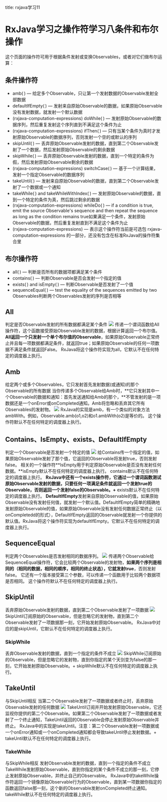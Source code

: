 title: rxjava学习11 

#  RxJava学习之操作符学习八条件和布尔操作 
这个页面的操作符可用于根据条件发射或变换Observables，或者对它们做布尔运算：
##  条件操作符 
  * amb( ) — 给定多个Observable，只让第一个发射数据的Observable发射全部数据
  * defaultIfEmpty( ) — 发射来自原始Observable的数据，如果原始Observable没有发射数据，就发射一个默认数据
  * (rxjava-computation-expressions) doWhile( ) — 发射原始Observable的数据序列，然后重复发射这个序列直到不满足这个条件为止
  * (rxjava-computation-expressions) ifThen( ) — 只有当某个条件为真时才发射原始Observable的数据序列，否则发射一个空的或默认的序列
  * skipUntil( ) — 丢弃原始Observable发射的数据，直到第二个Observable发射了一个数据，然后发射原始Observable的剩余数据
  * skipWhile( ) — 丢弃原始Observable发射的数据，直到一个特定的条件为假，然后发射原始Observable剩余的数据
  * (rxjava-computation-expressions) switchCase( ) — 基于一个计算结果，发射一个指定Observable的数据序列
  * takeUntil( ) — 发射来自原始Observable的数据，直到第二个Observable发射了一个数据或一个通知
  * takeWhile( ) and takeWhileWithIndex( ) — 发射原始Observable的数据，直到一个特定的条件为真，然后跳过剩余的数据
  * (rxjava-computation-expressions) whileDo( ) — if a condition is true, emit the source Observable's sequence and then repeat the sequence as long as the condition remains true如果满足一个条件，发射原始Observable的数据，然后重复发射直到不满足这个条件为止
  * (rxjava-computation-expressions) — 表示这个操作符当前是可选包 rxjava-computation-expressions 的一部分，还没有包含在标准RxJava的操作符集合里
##  布尔操作符 
  * all( ) — 判断是否所有的数据项都满足某个条件
  * contains( ) — 判断Observable是否会发射一个指定的值
  * exists( ) and isEmpty( ) — 判断Observable是否发射了一个值
  * sequenceEqual( ) — test the equality of the sequences emitted by two Observables判断两个Observables发射的序列是否相等
##  All 
判定是否Observable发射的所有数据都满足某个条件
![](/data/dokuwiki/opensourcelearn/pasted/20160311-134952.png)
传递一个谓词函数给All操作符，这个函数接受原始Observable发射的数据，根据计算返回一个布尔值。
**All返回一个只发射一个单个布尔值的Observable**，如果原始Observable正常终止并且每一项数据都满足条件，就返回true；如果原始Observable的任何一项数据不满足条件就返回False。
RxJava将这个操作符实现为all，它默认不在任何特定的调度器上执行。
##  Amb 
给定两个或多个Observables，它只发射首先发射数据(或通知)的那个Observable的所有数据
当你传递多个Observable给Amb时，**它只发射其中一个Observable的数据和通知：首先发送通知给Amb的那个，**不管发射的是一项数据还是一个onError或onCompleted通知。Amb将忽略和丢弃其它所有Observables的发射物。
![](/data/dokuwiki/opensourcelearn/pasted/20160311-135147.png)
RxJava的实现是amb，有一个类似的对象方法ambWith。例如，Observable.amb(o1,o2)和o1.ambWith(o2)是等价的。
这个操作符默认不在任何特定的调度器上执行。
##  Contains、IsEmpty、exists、DefaultIfEmpty 
判定一个Observable是否发射一个特定的值
![](/data/dokuwiki/opensourcelearn/pasted/20160311-135300.png)
给Contains传一个指定的值，如果原始Observable发射了那个值，它返回的Observable将发射true，否则发射false。
相关的一个操作符**IsEmpty用于判定原始Observable是否没有发射任何数据。**isEmpty默认不在任何特定的调度器上执行。
contains默认不在任何特定的调度器上执行。
**RxJava中还有一个exists操作符，它通过一个谓词函数测试原始Observable发射的数据，只要任何一项满足条件就返回一个发射true的Observable，否则返回一个发射false的Observable。+**
exists默认不在任何特定的调度器上执行。
**DefaultIfEmpty**发射来自原始Observable的值，如果原始Observable没有发射任何值，就发射一个默认值。DefaultIfEmpty简单的精确地发射原始Observable的值，如果原始Observable没有发射任何数据正常终止（以onCompletedd的形式），DefaultIfEmpty返回的Observable就发射一个你提供的默认值。RxJava将这个操作符实现为defaultIfEmpty。它默认不在任何特定的调度器上执行。
##  SequenceEqual 
判定两个Observables是否发射相同的数据序列。
![](/data/dokuwiki/opensourcelearn/pasted/20160311-135621.png)
传递两个Observable给SequenceEqual操作符，它会比较两个Observable的发射物，**如果两个序列是相同的（相同的数据，相同的顺序，相同的终止状态），它就发射true**，否则发射false。
它还有一个版本接受第三个参数，可以传递一个函数用于比较两个数据项是否相同。
这个操作符默认不在任何特定的调度器上执行。
##  SkipUntil 
丢弃原始Observable发射的数据，直到第二个Observable发射了一项数据
![](/data/dokuwiki/opensourcelearn/pasted/20160311-135821.png)
SkipUntil订阅原始的Observable，但是忽略它的发射物，直到第二个Observable发射了一项数据那一刻，它开始发射原始Observable。
RxJava中对应的是skipUntil，它默认不在任何特定的调度器上执行。
###  SkipWhile 
丢弃Observable发射的数据，直到一个指定的条件不成立
![](/data/dokuwiki/opensourcelearn/pasted/20160311-135922.png)
SkipWhile订阅原始的Observable，但是忽略它的发射物，直到你指定的某个天剑变为false的那一刻，它开始发射原始Observable。+
skipWhile默认不在任何特定的调度器上执行。
##  TakeUntil 
与SkipUntil相反
当第二个Observable发射了一项数据或者终止时，丢弃原始Observable发射的任何数据
![](/data/dokuwiki/opensourcelearn/pasted/20160311-140015.png)
TakeUntil订阅并开始发射原始Observable，它还监视你提供的第二个Observable。如果第二个Observable发射了一项数据或者发射了一个终止通知，TakeUntil返回的Observable会停止发射原始Observable并终止。
RxJava中的实现是takeUntil。注意：第二个Observable发射一项数据或一个onError通知或一个onCompleted通知都会导致takeUntil停止发射数据。+
takeUntil默认不在任何特定的调度器上执行。
###  TakeWhile 
与SkipWhile相反
发射Observable发射的数据，直到一个指定的条件不成立
TakeWhile发射原始Observable，直到你指定的某个条件不成立的那一刻，它停止发射原始Observable，并终止自己的Observable。
RxJava中的takeWhile操作符返回一个镜像原始Observable行为的Observable，直到某一项数据你指定的函数返回false那一刻，这个新的Observable发射onCompleted终止通知。
takeWhile默认不在任何特定的调度器上执行。